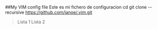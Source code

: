 ##My VIM config file
Este es mi fichero de configuracion
	cd
	git clone --recursive https://github.com/janoe/.vim.git 
>Lista 1
>Lista 2

